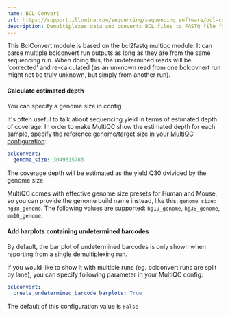 ```yaml
---
name: BCL Convert
url: https://support.illumina.com/sequencing/sequencing_software/bcl-convert.html
description: Demultiplexes data and converts BCL files to FASTQ file formats for downstream analysis
---
```


This BclConvert module is based on the bcl2fastq multiqc module. It can parse multiple
bclconvert run outputs as long as they are from the same sequencing run. When doing this,
the undetermined reads will be 'corrected' and re-calculated (as an unknown read from
one bclcovnert run might not be truly unknown, but simply from another run).

#### Calculate estimated depth

You can specify a genome size in config

It's often useful to talk about sequencing yield in terms of estimated depth of coverage.
In order to make MultiQC show the estimated depth for each sample, specify the reference genome/target size in your [MultiQC configuration](http://multiqc.info/docs/#configuring-multiqc):

```yaml
bclconvert:
  genome_size: 3049315783
```

The coverage depth will be estimated as the yield Q30 dvivided by the genome size.

MultiQC comes with effective genome size presets for Human and Mouse, so you can
provide the genome build name instead, like this: `genome_size: hg38_genome`. The
following values are supported: `hg19_genome`, `hg38_genome`, `mm10_genome`.

#### Add barplots containing undetermined barcodes

By default, the bar plot of undetermined barcodes is only shown when reporting from a single demultiplexing run.

If you would like to show it with multiple runs (eg. bclconvert runs are split by lane),
you can specify following parameter in your MultiQC config:

```yaml
bclconvert:
  create_undetermined_barcode_barplots: True
```

The default of this configuration value is `False`
